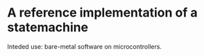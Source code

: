 # A reference implementation of a statemachine

Inteded use: bare-metal software on microcontrollers.

